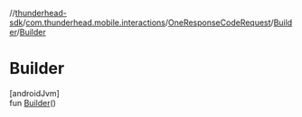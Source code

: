 //[thunderhead-sdk](../../../../index.md)/[com.thunderhead.mobile.interactions](../../index.md)/[OneResponseCodeRequest](../index.md)/[Builder](index.md)/[Builder](-builder.md)

# Builder

[androidJvm]\
fun [Builder](-builder.md)()
